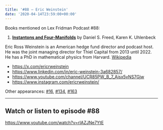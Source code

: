 ```yaml
---
title: '#88 – Eric Weinstein'
date: '2020-04-14T23:59:00+00:00'
---
```


Books mentioned on Lex Fridman Podcast #88:

1. <b><a href="https://amzn.to/3XujP4r" target="_blank" rel="sponsored noopener noreferrer">Instantons and Four-Manifolds</a></b> by Daniel S. Freed, Karen K. Uhlenbeck

<!--more-->

Eric Ross Weinstein is an American hedge fund director and podcast host. He was the joint managing director for Thiel Capital from 2013 until 2022. He has a PhD in mathematical physics from Harvard. <a href="https://en.wikipedia.org/wiki/Eric_Weinstein" target="_blank">Wikipedia</a>

- <a href="https://x.com/ericrweinstein" target="_blank">https://x.com/ericrweinstein</a>
- <a href="https://www.linkedin.com/in/eric-weinstein-3a682857/" target="_blank">https://www.linkedin.com/in/eric-weinstein-3a682857/</a>
- <a href="https://www.youtube.com/channel/UCR85PW_B_7_Aisx5vNS7Gjw" target="_blank">https://www.youtube.com/channel/UCR85PW_B_7_Aisx5vNS7Gjw</a>
- <a href="https://www.instagram.com/ericrweinstein/" target="_blank">https://www.instagram.com/ericrweinstein/</a>

Other appearances: [\#16](/16-eric-weinstein/), [\#134](/134-eric-weinstein/), [\#163](/163-eric-weinstein/)

- - - - - -

## Watch or listen to episode #88

<https://www.youtube.com/watch?v=rIAZJNe7YtE>